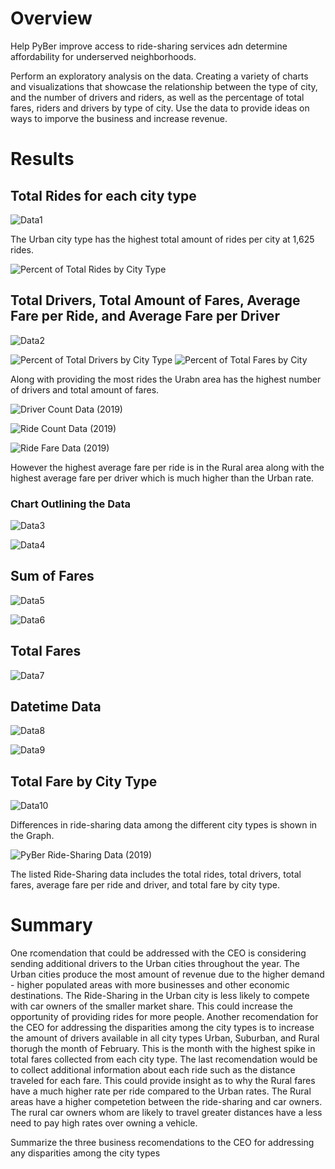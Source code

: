 # Overview

Help PyBer improve access to ride-sharing services adn determine affordability for underserved neighborhoods.

Perform an exploratory analysis on the data. Creating a variety of charts and visualizations that showcase the relationship between the type of city, and the number of drivers and riders, as well as the percentage of total fares, riders and drivers by type of city. Use the data to provide ideas on ways to imporve the business and increase revenue.

# Results

## Total Rides for each city type

![Data1](https://user-images.githubusercontent.com/86635590/128649565-9a9d80e8-39fa-4831-9ad4-615e92b4b2c9.JPG)

The Urban city type has the highest total amount of rides per city at 1,625 rides.

![Percent of Total Rides by City Type](https://user-images.githubusercontent.com/86635590/128650617-838bbd2c-0b9a-413b-873e-830e32b8c04e.JPG)


## Total Drivers, Total Amount of Fares, Average Fare per Ride, and Average Fare per Driver

![Data2](https://user-images.githubusercontent.com/86635590/128649606-02f356ec-35ae-4174-a0b8-2b114dcf9112.JPG)

![Percent of Total Drivers by City Type](https://user-images.githubusercontent.com/86635590/128650632-4a480e70-ba7b-40e4-adea-84586352832c.JPG)
![Percent of Total Fares by City](https://user-images.githubusercontent.com/86635590/128650636-f4bcf1bd-3ffb-4164-8e00-f81c4caf4cce.JPG)

Along with providing the most rides the Urabn area has the highest number of drivers and total amount of fares. 

![Driver Count Data (2019)](https://user-images.githubusercontent.com/86635590/128650663-2a65314c-f18e-4bd9-b1da-3874f36c38f4.JPG)

![Ride Count Data (2019)](https://user-images.githubusercontent.com/86635590/128650657-13064f9a-028a-49f0-9236-757b2a2efb78.JPG)

![Ride Fare Data (2019)](https://user-images.githubusercontent.com/86635590/128650646-a238a6c9-38d3-4a18-9d28-e779eaea24e0.JPG)

However the highest average fare per ride is in the Rural area along with the highest average fare per driver which is much higher than the Urban rate.

### Chart Outlining the Data

![Data3](https://user-images.githubusercontent.com/86635590/128649728-719e0f1d-4cd7-4bd6-9d93-279c162a4a16.JPG)

![Data4](https://user-images.githubusercontent.com/86635590/128649735-86607445-0a72-4d14-a2cf-6a88b31e4aa0.JPG)

## Sum of Fares

![Data5](https://user-images.githubusercontent.com/86635590/128649770-8d928ea5-e1a8-4c4c-8fa0-851180241255.JPG)

![Data6](https://user-images.githubusercontent.com/86635590/128649780-8a0312d9-5638-48c9-8bf4-8f9fd98aee26.JPG)

## Total Fares

![Data7](https://user-images.githubusercontent.com/86635590/128649796-877bb2ca-fdb9-4cad-9009-3c93adee8c12.JPG)

## Datetime Data

![Data8](https://user-images.githubusercontent.com/86635590/128649818-8abad2b2-9be9-4067-a3e7-8d6afa9f281c.JPG)

![Data9](https://user-images.githubusercontent.com/86635590/128649827-64cad404-ebbf-4815-a352-44d2f421eee9.JPG)

## Total Fare by City Type

![Data10](https://user-images.githubusercontent.com/86635590/128649839-d2bdfb55-8ab1-403d-a9fa-78155d1b4f6e.JPG)


Differences in ride-sharing data among the different city types is shown in the Graph.

![PyBer Ride-Sharing Data (2019)](https://user-images.githubusercontent.com/86635590/128650695-27239722-53d0-4bdd-aaa5-558ba767d729.JPG)

The listed Ride-Sharing data includes the total rides, total drivers, total fares, average fare per ride and driver, and total fare by city type.

# Summary
One rcomendation that could be addressed with the CEO is considering sending additional drivers to the Urban cities throughout the year. The Urban cities produce the most amount of revenue due to the higher demand - higher populated areas with more businesses and other economic destinations. The Ride-Sharing in the Urban city is less likely to compete with car owners of the smaller market share. This could increase the opportunity of providing rides for more people. 
Another recomendation for the CEO for addressing the disparities among the city types is to increase the amount of drivers available in all city types Urban, Suburban, and Rural thorugh the month of February. This is the month with the highest spike in total fares collected from each city type. 
The last recomendation would be to collect additional information about each ride such as the distance traveled for each fare. This could provide insight as to why the Rural fares have a much higher rate per ride compared to the Urban rates. The Rural areas have a higher competetion between the ride-sharing and car owners. The rural car owners whom are likely to travel greater distances have a less need to pay high rates over owning a vehicle. 



Summarize the three business recomendations to the CEO for addressing any disparities among the city types
